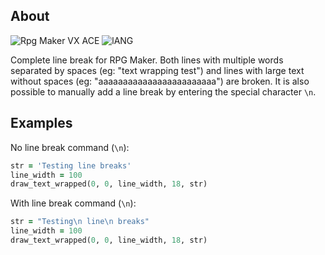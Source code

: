 ## About
![Rpg Maker VX ACE](https://img.shields.io/badge/RPG%20MAKER-VX%20ACE-red?style=for-the-badge&logo=appveyo)
![lANG](https://img.shields.io/badge/LANG-RUBY%20(RGSS)-red?style=for-the-badge&logo=appveyo)

Complete line break for RPG Maker. Both lines with multiple words separated by spaces (eg: "text wrapping test") and lines with large text without spaces (eg: "aaaaaaaaaaaaaaaaaaaaaaaa") are broken. It is also possible to manually add a line break by entering the special character `\n`.

## Examples
No line break command (`\n`):
```Ruby
str = 'Testing line breaks'
line_width = 100
draw_text_wrapped(0, 0, line_width, 18, str)
```
With line break command (`\n`):
```Ruby
str = "Testing\n line\n breaks"
line_width = 100
draw_text_wrapped(0, 0, line_width, 18, str)
```
